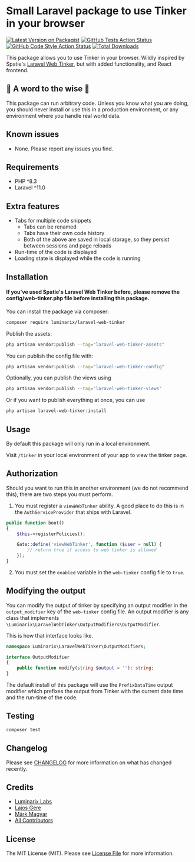 # Small Laravel package to use Tinker in your browser

[![Latest Version on Packagist](https://img.shields.io/packagist/v/luminarix/laravel-web-tinker.svg?style=flat-square)](https://packagist.org/packages/luminarix/laravel-web-tinker)
[![GitHub Tests Action Status](https://img.shields.io/github/actions/workflow/status/luminarix/laravel-web-tinker/run-tests.yml?branch=main&label=tests&style=flat-square)](https://github.com/luminarix/laravel-web-tinker/actions?query=workflow%3Arun-tests+branch%3Amain)
[![GitHub Code Style Action Status](https://img.shields.io/github/actions/workflow/status/luminarix/laravel-web-tinker/fix-php-code-style-issues.yml?branch=main&label=code%20style&style=flat-square)](https://github.com/luminarix/laravel-web-tinker/actions?query=workflow%3A"Fix+PHP+code+style+issues"+branch%3Amain)
[![Total Downloads](https://img.shields.io/packagist/dt/luminarix/laravel-web-tinker.svg?style=flat-square)](https://packagist.org/packages/luminarix/laravel-web-tinker)

This package allows you to use Tinker in your browser. Wildly inspired by Spatie's [Laravel Web Tinker](https://github.com/spatie/laravel-web-tinker), but with added functionality, and React frontend.

## 🚨 A word to the wise 🚨

This package can run arbitrary code. Unless you know what you are doing, you should never install or use this in a production environment, or any environment where you handle real world data.

## Known issues

- None. Please report any issues you find.

## Requirements

- PHP ^8.3
- Laravel ^11.0

## Extra features
- Tabs for multiple code snippets
  - Tabs can be renamed
  - Tabs have their own code history
  - Both of the above are saved in local storage, so they persist between sessions and page reloads
- Run-time of the code is displayed
- Loading state is displayed while the code is running

## Installation

#### If you've used Spatie's Laravel Web Tinker before, please remove the config/web-tinker.php file before installing this package.

You can install the package via composer:

```bash
composer require luminarix/laravel-web-tinker
```

Publish the assets:

```bash
php artisan vendor:publish --tag="laravel-web-tinker-assets"
```

You can publish the config file with:

```bash
php artisan vendor:publish --tag="laravel-web-tinker-config"
```

Optionally, you can publish the views using

```bash
php artisan vendor:publish --tag="laravel-web-tinker-views"
```

Or if you want to publish everything at once, you can use

```bash
php artisan laravel-web-tinker:install
```

## Usage

By default this package will only run in a local environment.

Visit `/tinker` in your local environment of your app to view the tinker page.

## Authorization

Should you want to run this in another environment (we do not recommend this), there are two steps you must perform.

1. You must register a `viewWebTinker` ability. A good place to do this is in the `AuthServiceProvider` that ships with Laravel.

```php
public function boot()
{
    $this->registerPolicies();

    Gate::define('viewWebTinker', function ($user = null) {
        // return true if access to web tinker is allowed
    });
}
```

2. You must set the `enabled` variable in the `web-tinker` config file to `true`.

## Modifying the output

You can modify the output of tinker by specifying an output modifier in the `output_modifier` key of the `web-tinker` config file. An output modifier is any class that implements `\Luminarix\LaravelWebTinker\OutputModifiers\OutputModifier`.

This is how that interface looks like.

```php
namespace Luminarix\LaravelWebTinker\OutputModifiers;

interface OutputModifier
{
    public function modify(string $output = ''): string;
}
```

The default install of this package will use the `PrefixDataTime` output modifier which prefixes the output from Tinker with the current date time and the run-time of the code.

## Testing

```bash
composer test
```

## Changelog

Please see [CHANGELOG](CHANGELOG.md) for more information on what has changed recently.

## Credits

- [Luminarix Labs](https://github.com/luminarix)
- [Lajos Gere](https://github.com/gere-lajos)
- [Márk Magyar](https://github.com/xHeaven)
- [All Contributors](../../contributors)

## License

The MIT License (MIT). Please see [License File](LICENSE.md) for more information.
